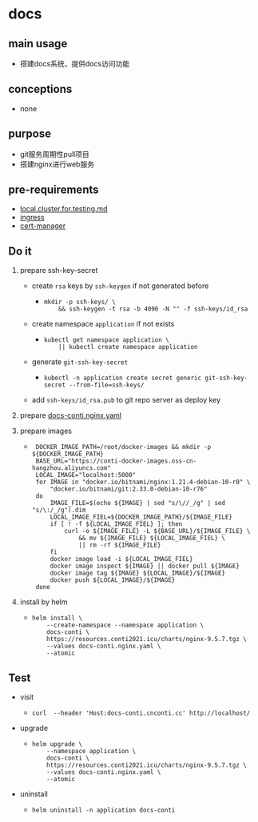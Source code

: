 # docs

## main usage

* 搭建docs系统，提供docs访问功能

## conceptions

* none

## purpose

* git服务周期性pull项目
* 搭建nginx进行web服务

## pre-requirements

* [local.cluster.for.testing.md](../resources/local.cluster.for.testing.md)
* [ingress](../basic/ingress.nginx.md)
* [cert-manager](../basic/cert.manager.md)

## Do it

1. prepare ssh-key-secret
    * create `rsa` keys by `ssh-keygen` if not generated before
        + ```
          mkdir -p ssh-keys/ \
              && ssh-keygen -t rsa -b 4096 -N "" -f ssh-keys/id_rsa
          ```
    * create namespace `application` if not exists
        + ```
          kubectl get namespace application \
              || kubectl create namespace application
          ```
    * generate `git-ssh-key-secret`
        + ```
          kubectl -n application create secret generic git-ssh-key-secret --from-file=ssh-keys/
          ```
    * add `ssh-keys/id_rsa.pub` to git repo server as deploy key

2. prepare [docs-conti.nginx.yaml](resources/docs-conti.nginx.yaml.md)
3. prepare images
    * ```shell
       DOCKER_IMAGE_PATH=/root/docker-images && mkdir -p ${DOCKER_IMAGE_PATH}
       BASE_URL="https://conti-docker-images.oss-cn-hangzhou.aliyuncs.com"
       LOCAL_IMAGE="localhost:5000"
       for IMAGE in "docker.io/bitnami/nginx:1.21.4-debian-10-r0" \
           "docker.io/bitnami/git:2.33.0-debian-10-r76" 
       do
           IMAGE_FILE=$(echo ${IMAGE} | sed "s/\//_/g" | sed "s/\:/_/g").dim
           LOCAL_IMAGE_FIEL=${DOCKER_IMAGE_PATH}/${IMAGE_FILE}
           if [ ! -f ${LOCAL_IMAGE_FIEL} ]; then
               curl -o ${IMAGE_FILE} -L ${BASE_URL}/${IMAGE_FILE} \
                   && mv ${IMAGE_FILE} ${LOCAL_IMAGE_FIEL} \
                   || rm -rf ${IMAGE_FILE}
           fi
           docker image load -i ${LOCAL_IMAGE_FIEL}
           docker image inspect ${IMAGE} || docker pull ${IMAGE}
           docker image tag ${IMAGE} ${LOCAL_IMAGE}/${IMAGE}
           docker push ${LOCAL_IMAGE}/${IMAGE}
       done
       ```
4. install by helm
    * ```
      helm install \
          --create-namespace --namespace application \
          docs-conti \
          https://resources.conti2021.icu/charts/nginx-9.5.7.tgz \
          --values docs-conti.nginx.yaml \
          --atomic
      ```

## Test
* visit
    * ```
      curl  --header 'Host:docs-conti.cnconti.cc' http://localhost/
      ```
* upgrade
    * ```
      helm upgrade \
          --namespace application \
          docs-conti \
          https://resources.conti2021.icu/charts/nginx-9.5.7.tgz \
          --values docs-conti.nginx.yaml \
          --atomic
      ```

* uninstall
    * ````
      helm uninstall -n application docs-conti
      ````